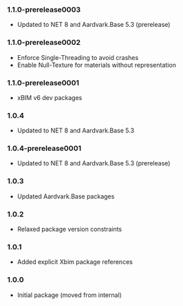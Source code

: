 ### 1.1.0-prerelease0003
- Updated to NET 8 and Aardvark.Base 5.3 (prerelease)

### 1.1.0-prerelease0002
- Enforce Single-Threading to avoid crashes
- Enable Null-Texture for materials without representation

### 1.1.0-prerelease0001
- xBIM v6 dev packages

### 1.0.4
- Updated to NET 8 and Aardvark.Base 5.3

### 1.0.4-prerelease0001
- Updated to NET 8 and Aardvark.Base 5.3 (prerelease)

### 1.0.3
- Updated Aardvark.Base packages

### 1.0.2
- Relaxed package version constraints

### 1.0.1
- Added explicit Xbim package references

### 1.0.0
- Initial package (moved from internal)